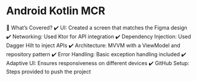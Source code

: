 # Android Kotlin MCR
📌 What’s Covered?
✔️ UI: Created a screen that matches the Figma design
✔️ Networking: Used Ktor for API integration
✔️ Dependency Injection: Used Dagger Hilt to inject APIs
✔️ Architecture: MVVM with a ViewModel and repository pattern
✔️ Error Handling: Basic exception handling included
✔️ Adaptive UI: Ensures responsiveness on different devices
✔️ GitHub Setup: Steps provided to push the project